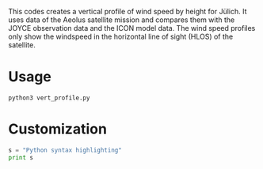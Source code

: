 This codes creates a vertical profile of wind speed by height for Jülich. It uses data of the Aeolus satellite mission and compares them with the JOYCE observation data and the ICON model data. The wind speed profiles only show the windspeed in the horizontal line of sight (HLOS) of the satellite.
# Usage
```
python3 vert_profile.py
```

# Customization
```python
s = "Python syntax highlighting"
print s
```
